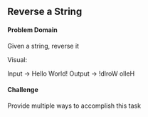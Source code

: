 ## Reverse a String

#### Problem Domain

Given a string, reverse it

Visual:

Input -> Hello World!
Output -> !dlroW olleH

#### Challenge

Provide multiple ways to accomplish this task